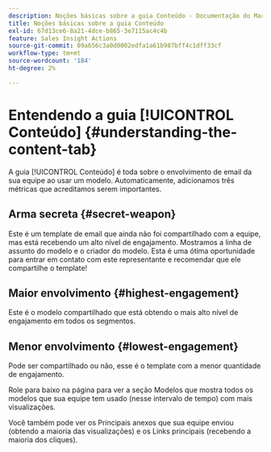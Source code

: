 ```yaml
---
description: Noções básicas sobre a guia Conteúdo - Documentação do Marketo - Documentação do produto
title: Noções básicas sobre a guia Conteúdo
exl-id: 67d13ce6-8a21-4dce-b865-3e7115ac4c4b
feature: Sales Insight Actions
source-git-commit: 09a656c3a0d0002edfa1a61b987bff4c1dff33cf
workflow-type: tm+mt
source-wordcount: '184'
ht-degree: 2%

---
```


# Entendendo a guia [!UICONTROL Conteúdo] {#understanding-the-content-tab}

A guia [!UICONTROL Conteúdo] é toda sobre o envolvimento de email da sua equipe ao usar um modelo. Automaticamente, adicionamos três métricas que acreditamos serem importantes.

## Arma secreta {#secret-weapon}

Este é um template de email que ainda não foi compartilhado com a equipe, mas está recebendo um alto nível de engajamento. Mostramos a linha de assunto do modelo e o criador do modelo. Esta é uma ótima oportunidade para entrar em contato com este representante e recomendar que ele compartilhe o template!

## Maior envolvimento {#highest-engagement}

Este é o modelo compartilhado que está obtendo o mais alto nível de engajamento em todos os segmentos.

## Menor envolvimento {#lowest-engagement}

Pode ser compartilhado ou não, esse é o template com a menor quantidade de engajamento.

Role para baixo na página para ver a seção Modelos que mostra todos os modelos que sua equipe tem usado (nesse intervalo de tempo) com mais visualizações.

Você também pode ver os Principais anexos que sua equipe enviou (obtendo a maioria das visualizações) e os Links principais (recebendo a maioria dos cliques).
